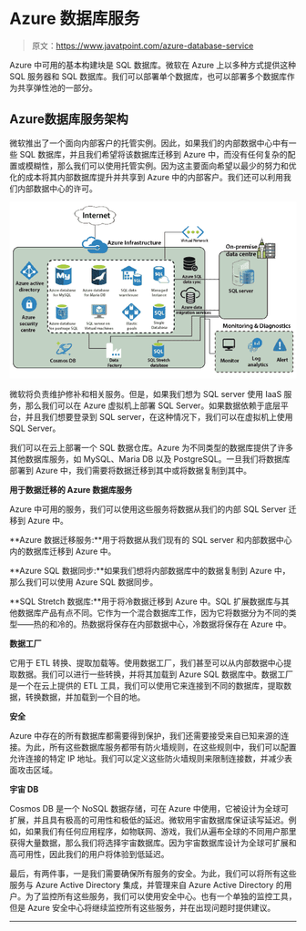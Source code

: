 # Azure 数据库服务

> 原文：<https://www.javatpoint.com/azure-database-service>

Azure 中可用的基本构建块是 SQL 数据库。微软在 Azure 上以多种方式提供这种 SQL 服务器和 SQL 数据库。我们可以部署单个数据库，也可以部署多个数据库作为共享弹性池的一部分。

## Azure数据库服务架构

微软推出了一个面向内部客户的托管实例。因此，如果我们的内部数据中心中有一些 SQL 数据库，并且我们希望将该数据库迁移到 Azure 中，而没有任何复杂的配置或模糊性，那么我们可以使用托管实例。因为这主要面向希望以最少的努力和优化的成本将其内部数据库提升并共享到 Azure 中的内部客户。我们还可以利用我们内部数据中心的许可。

![Azure Database service](img/65448538ff2f1f0040c27c2474cf8e59.png)

微软将负责维护修补和相关服务。但是，如果我们想为 SQL server 使用 IaaS 服务，那么我们可以在 Azure 虚拟机上部署 SQL Server。如果数据依赖于底层平台，并且我们想要登录到 SQL server，在这种情况下，我们可以在虚拟机上使用 SQL Server。

我们可以在云上部署一个 SQL 数据仓库。Azure 为不同类型的数据库提供了许多其他数据库服务，如 MySQL、Maria DB 以及 PostgreSQL。一旦我们将数据库部署到 Azure 中，我们需要将数据迁移到其中或将数据复制到其中。

**用于数据迁移的 Azure 数据库服务**

Azure 中可用的服务，我们可以使用这些服务将数据从我们的内部 SQL Server 迁移到 Azure 中。

**Azure 数据迁移服务:**用于将数据从我们现有的 SQL server 和内部数据中心内的数据库迁移到 Azure 中。

**Azure SQL 数据同步:**如果我们想将内部数据库中的数据复制到 Azure 中，那么我们可以使用 Azure SQL 数据同步。

**SQL Stretch 数据库:**用于将冷数据迁移到 Azure 中。SQL 扩展数据库与其他数据库产品有点不同。它作为一个混合数据库工作，因为它将数据分为不同的类型——热的和冷的。热数据将保存在内部数据中心，冷数据将保存在 Azure 中。

**数据工厂**

它用于 ETL 转换、提取加载等。使用数据工厂，我们甚至可以从内部数据中心提取数据。我们可以进行一些转换，并将其加载到 Azure SQL 数据库中。数据工厂是一个在云上提供的 ETL 工具，我们可以使用它来连接到不同的数据库，提取数据，转换数据，并加载到一个目的地。

**安全**

Azure 中存在的所有数据库都需要得到保护，我们还需要接受来自已知来源的连接。为此，所有这些数据库服务都带有防火墙规则，在这些规则中，我们可以配置允许连接的特定 IP 地址。我们可以定义这些防火墙规则来限制连接数，并减少表面攻击区域。

**宇宙 DB**

Cosmos DB 是一个 NoSQL 数据存储，可在 Azure 中使用，它被设计为全球可扩展，并且具有极高的可用性和极低的延迟。微软用宇宙数据库保证读写延迟。例如，如果我们有任何应用程序，如物联网、游戏，我们从遍布全球的不同用户那里获得大量数据，那么我们将选择宇宙数据库。因为宇宙数据库设计为全球可扩展和高可用性，因此我们的用户将体验到低延迟。

最后，有两件事，一是我们需要确保所有服务的安全。为此，我们可以将所有这些服务与 Azure Active Directory 集成，并管理来自 Azure Active Directory 的用户。为了监控所有这些服务，我们可以使用安全中心。也有一个单独的监控工具，但是 Azure 安全中心将继续监控所有这些服务，并在出现问题时提供建议。

* * *